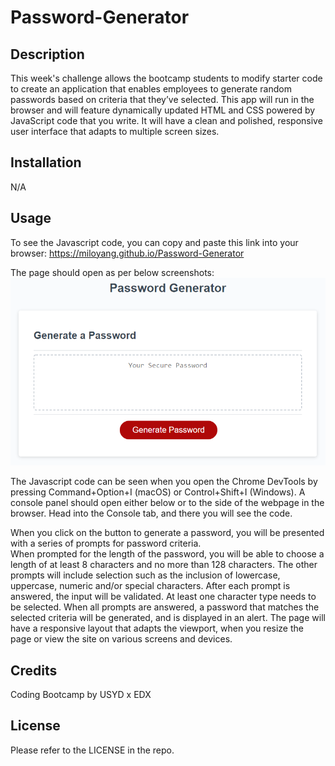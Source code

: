 # Password-Generator

## Description

This week's challenge allows the bootcamp students to modify starter code to create an application that enables employees to generate random passwords based on criteria that they’ve selected. This app will run in the browser and will feature dynamically updated HTML and CSS powered by JavaScript code that you write. It will have a clean and polished, responsive user interface that adapts to multiple screen sizes.

## Installation

N/A

## Usage

To see the Javascript code, you can copy and paste this link into your browser: https://miloyang.github.io/Password-Generator

The page should open as per below screenshots:
![Screenshot of Portfolio Page](assets/images/Password-Generator-Screenshot.png)

The Javascript code can be seen when you open the Chrome DevTools by pressing Command+Option+I (macOS) or Control+Shift+I (Windows). A console panel should open either below or to the side of the webpage in the browser. Head into the Console tab, and there you will see the code. 

When you click on the button to generate a password, you will be presented with a series of prompts for password criteria.  
When prompted for the length of the password, you will be able to choose a length of at least 8 characters and no more than 128 characters.
The other prompts will include selection such as the inclusion of lowercase, uppercase, numeric and/or special characters. 
After each prompt is answered, the input will be validated. At least one character type needs to be selected. 
When all prompts are answered, a password that matches the selected criteria will be generated, and is displayed in an alert. 
The page will have a responsive layout that adapts the viewport, when you resize the page or view the site on various screens and devices.

## Credits

Coding Bootcamp by USYD x EDX

## License

Please refer to the LICENSE in the repo.
